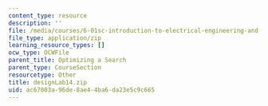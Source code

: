 ```yaml
---
content_type: resource
description: ''
file: /media/courses/6-01sc-introduction-to-electrical-engineering-and-computer-science-i-spring-2011/ac67003a96de8ae44ba6da23e5c9c665_designLab14.zip
file_type: application/zip
learning_resource_types: []
ocw_type: OCWFile
parent_title: Optimizing a Search
parent_type: CourseSection
resourcetype: Other
title: designLab14.zip
uid: ac67003a-96de-8ae4-4ba6-da23e5c9c665
---
```

